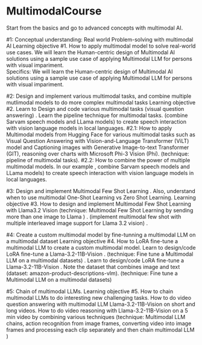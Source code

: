 # MultimodalCourse


Start from the basics and go to advanced concepts with multimodal AI.  

#1:  Conceptual understanding: Real world Problem-solving with multimodal AI
Learning objective #1.  How to apply multimodal model to solve real-world use cases. We will learn the Human-centric design of Multimodal AI solutions using a sample use case of applying  Multimodal LLM for persons with  visual impariment.    
Specifics: We will learn the Human-centric design of Multimodal AI solutions using a sample use case of applying  Multimodal LLM for persons with  visual impariment.    

#2:  Design and implement various multimodal tasks, and combine multiple mutlimodal models to do more complex multimodal tasks
Learning objective #2.  Learn to Design and code various multimodal tasks (visual question answering) . Learn the pipeline technique for multimodal tasks. (combine Sarvam speech models and LLama models) to create speech interaction with vision language models in local languages. 
#2.1: How to apply Multimodal models from Hugging Face for various multimodal tasks such as Visual Question Answering with  Vision-and-Language Transformer (ViLT) model and Captioning images with Generative Image-to-text Transformer (GIT), reasoning over charts with Microsoft Phi-3 Vision (Phi).  (technique:  pipeline of multimodal tasks). 
#2.2: How to combine the power of multiple multimodal models.  In our example , combine Sarvam speech models and LLama models) to create speech interaction with vision language models in local languages. 

#3:  Design and implement Multimodal Few Shot Learning . Also, understand when to use multimodal One-Shot Learning vs Zero Shot Learning. 
Learning objective #3.  How to design and implement Multimodal Few Shot Learning with  Llama3.2 Vision (technique: Multimodal Few Shot Learning by sending more than one image to Llama )  . (implement multimodal few shot with multiple interleaved image support for Llama 3.2 vision) .    

#4:   Create a custom multimodal model by fine-tunning a multimodal LLM on a multimodal dataset
Learning objective #4.   How to LoRA fine-tune a multimodal LLM to create a custom multimodal model. Learn to design/code LoRA fine-tune a Llama-3.2-11B-Vision .  (technique: Fine tune a Multimodal LLM on a multimodal datasets) . 
Learn to design/code LoRA fine-tune a Llama-3.2-11B-Vision . Note the dataset that combines image and text (dataset: amazon-product-descriptions-vlm).  (technique: Fine tune a Multimodal LLM on a multimodal datasets)


#5:  Chain of multimodal LLMs. 
Learning objective #5. How to chain multimodal LLMs to do interesting new challenging tasks.    How to do video question answering with multimodal LLM Llama-3.2-11B-Vision on short and long videos.   How to do video reasoning with Llama-3.2-11B-Vision on a 5 min video by combining various techniques (technique: Multimodal LLM chains,  action recognition from image frames, converting video into image frames and processing each clip separately and then chain multimodal LLM ) 

